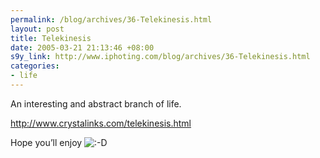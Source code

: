 ```yaml
--- 
permalink: /blog/archives/36-Telekinesis.html
layout: post
title: Telekinesis
date: 2005-03-21 21:13:46 +08:00
s9y_link: http://www.iphoting.com/blog/archives/36-Telekinesis.html
categories: 
- life
---
```

<p class="whiteline"><p>An interesting and abstract branch of life.</p>
</p><p class="whiteline"><p><a onclick="_gaq.push(['_trackPageview', '/extlink/www.crystalinks.com/telekinesis.html']);"  href="http://www.crystalinks.com/telekinesis.html">http://www.crystalinks.com/telekinesis.html</a></p>
</p><p class="break"><p>Hope you&#8217;ll enjoy <img src="http://static-s3.iphoting.com/blog/templates/default/img/emoticons/laugh.png" alt=":-D" style="display: inline; vertical-align: bottom;" class="emoticon" /></p></p>
